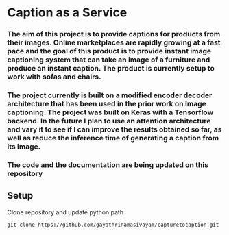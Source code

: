 # Caption as a Service

### The aim of this project is to provide captions for products from their images. Online marketplaces are rapidly growing at a fast pace and the goal of this product is to provide instant image captioning system that can take an image of a furniture and produce an instant caption. The product is currently setup to work with sofas and chairs.

### The project currently is built on a modified encoder decoder architecture that has been used in the prior work on Image captioning. The project was built on Keras with a Tensorflow backend. In the future I plan to use an attention architecture and vary it to see if I can improve the results obtained so far, as well as reduce the inference time of generating a caption from its image.  

### The code and the documentation are being updated on this repository

## Setup
Clone repository and update python path
```
git clone https://github.com/gayathrinamasivayam/capturetocaption.git

```
